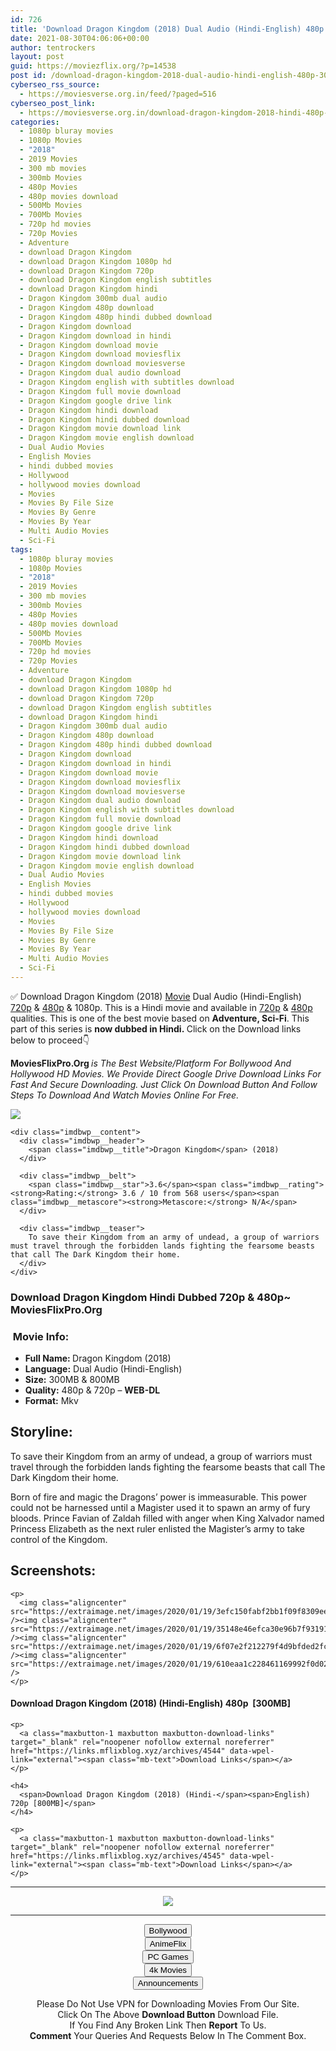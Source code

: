 ```yaml
---
id: 726
title: 'Download Dragon Kingdom (2018) Dual Audio (Hindi-English) 480p [300MB] || 720p [800MB]'
date: 2021-08-30T04:06:06+00:00
author: tentrockers
layout: post
guid: https://moviezflix.org/?p=14538
post id: /download-dragon-kingdom-2018-dual-audio-hindi-english-480p-300mb-720p-800mb/
cyberseo_rss_source:
  - https://moviesverse.org.in/feed/?paged=516
cyberseo_post_link:
  - https://moviesverse.org.in/download-dragon-kingdom-2018-hindi-480p-720p/
categories:
  - 1080p bluray movies
  - 1080p Movies
  - "2018"
  - 2019 Movies
  - 300 mb movies
  - 300mb Movies
  - 480p Movies
  - 480p movies download
  - 500Mb Movies
  - 700Mb Movies
  - 720p hd movies
  - 720p Movies
  - Adventure
  - download Dragon Kingdom
  - download Dragon Kingdom 1080p hd
  - download Dragon Kingdom 720p
  - download Dragon Kingdom english subtitles
  - download Dragon Kingdom hindi
  - Dragon Kingdom 300mb dual audio
  - Dragon Kingdom 480p download
  - Dragon Kingdom 480p hindi dubbed download
  - Dragon Kingdom download
  - Dragon Kingdom download in hindi
  - Dragon Kingdom download movie
  - Dragon Kingdom download moviesflix
  - Dragon Kingdom download moviesverse
  - Dragon Kingdom dual audio download
  - Dragon Kingdom english with subtitles download
  - Dragon Kingdom full movie download
  - Dragon Kingdom google drive link
  - Dragon Kingdom hindi download
  - Dragon Kingdom hindi dubbed download
  - Dragon Kingdom movie download link
  - Dragon Kingdom movie english download
  - Dual Audio Movies
  - English Movies
  - hindi dubbed movies
  - Hollywood
  - hollywood movies download
  - Movies
  - Movies By File Size
  - Movies By Genre
  - Movies By Year
  - Multi Audio Movies
  - Sci-Fi
tags:
  - 1080p bluray movies
  - 1080p Movies
  - "2018"
  - 2019 Movies
  - 300 mb movies
  - 300mb Movies
  - 480p Movies
  - 480p movies download
  - 500Mb Movies
  - 700Mb Movies
  - 720p hd movies
  - 720p Movies
  - Adventure
  - download Dragon Kingdom
  - download Dragon Kingdom 1080p hd
  - download Dragon Kingdom 720p
  - download Dragon Kingdom english subtitles
  - download Dragon Kingdom hindi
  - Dragon Kingdom 300mb dual audio
  - Dragon Kingdom 480p download
  - Dragon Kingdom 480p hindi dubbed download
  - Dragon Kingdom download
  - Dragon Kingdom download in hindi
  - Dragon Kingdom download movie
  - Dragon Kingdom download moviesflix
  - Dragon Kingdom download moviesverse
  - Dragon Kingdom dual audio download
  - Dragon Kingdom english with subtitles download
  - Dragon Kingdom full movie download
  - Dragon Kingdom google drive link
  - Dragon Kingdom hindi download
  - Dragon Kingdom hindi dubbed download
  - Dragon Kingdom movie download link
  - Dragon Kingdom movie english download
  - Dual Audio Movies
  - English Movies
  - hindi dubbed movies
  - Hollywood
  - hollywood movies download
  - Movies
  - Movies By File Size
  - Movies By Genre
  - Movies By Year
  - Multi Audio Movies
  - Sci-Fi
---
```

<div class="thecontent clearfix">
  <p>
    ✅ Download Dragon Kingdom (2018) <a href="https://moviesverse.org.in/category/movies/" data-wpel-link="internal">Movie</a> Dual Audio (Hindi-English) <a href="https://moviesverse.org.in/720p-movies/" data-wpel-link="internal">720p</a>&nbsp;&&nbsp;<a href="https://moviesverse.org.in/480p-movies/" data-wpel-link="internal">480p</a> & 1080p. This is a Hindi movie and available in <a href="https://moviesverse.org.in/720p-movies/" data-wpel-link="internal">720p</a>&nbsp;&&nbsp;<a href="https://moviesverse.org.in/480p-movies/" data-wpel-link="internal">480p</a> qualities. This is one of the best movie based on <strong>Adventure, Sci-Fi</strong>. This part of this series is <strong>now dubbed in <span>Hindi.&nbsp;</span></strong><span>Click on the Download links below to proceed👇</span>
  </p>
  
  <p>
    <strong><span>MoviesFlixPro.Org&nbsp;</span></strong><em>is The Best Website/Platform For Bollywood And Hollywood HD Movies. We Provide Direct Google Drive Download Links For Fast And Secure Downloading. Just Click On Download Button And Follow Steps To&nbsp;Download And Watch Movies Online For Free.</em>
  </p>
  
  <div class="imdbwp imdbwp--movie dark">
    <div class="imdbwp__thumb">
      <a class="imdbwp__link" target="_blank" title="Dragon Kingdom" href="https://www.imdb.com/title/tt6603378/" rel="nofollow external noopener noreferrer" data-wpel-link="external"><img class="imdbwp__img" src="https://m.media-amazon.com/images/M/MV5BZDM0ZGVmOGYtMzMzMi00YzFkLTk5MGItODZhNTQwZDQ4Y2VjXkEyXkFqcGdeQXVyNTE2MTUwNw@@._V1_SX300.jpg" /></a>
    </div>
    
    <div class="imdbwp__content">
      <div class="imdbwp__header">
        <span class="imdbwp__title">Dragon Kingdom</span> (2018)
      </div>
      
      <div class="imdbwp__belt">
        <span class="imdbwp__star">3.6</span><span class="imdbwp__rating"><strong>Rating:</strong> 3.6 / 10 from 568 users</span><span class="imdbwp__metascore"><strong>Metascore:</strong> N/A</span>
      </div>
      
      <div class="imdbwp__teaser">
        To save their Kingdom from an army of undead, a group of warriors must travel through the forbidden lands fighting the fearsome beasts that call The Dark Kingdom their home.
      </div>
    </div>
  </div>
  
  <h3>
    <span>Download Dragon Kingdom Hindi Dubbed 720p & 480p~ MoviesFlixPro.Org</span>
  </h3>
  
  <h3>
    <span>&nbsp;Movie Info:&nbsp;</span>
  </h3>
  
  <ul>
    <li>
      <strong>Full Name: </strong>Dragon Kingdom (2018)
    </li>
    <li>
      <strong>Language:</strong> Dual Audio (Hindi-English)
    </li>
    <li>
      <strong>Size:</strong> 300MB & 800MB
    </li>
    <li>
      <strong>Quality:</strong> 480p & 720p – <span><strong>WEB-DL</strong></span>
    </li>
    <li>
      <strong>Format:</strong>&nbsp;Mkv
    </li>
  </ul>
  
  <h2>
    <span>Storyline:</span>
  </h2>
  
  <p>
    To save their Kingdom from an army of undead, a group of warriors must travel through the forbidden lands fighting the fearsome beasts that call The Dark Kingdom their home.
  </p>
  
  <div>
    Born of fire and magic the Dragons’ power is immeasurable. This power could not be harnessed until a Magister used it to spawn an army of fury bloods. Prince Favian of Zaldah filled with anger when King Xalvador named Princess Elizabeth as the next ruler enlisted the Magister’s army to take control of the Kingdom.
  </div>
  
  <div class="summary_text">
    <h2>
      <span>Screenshots:</span>
    </h2>
    
    <p>
      <img class="aligncenter" src="https://extraimage.net/images/2020/01/19/3efc150fabf2bb1f09f8309ee8783fd6.jpg" /><img class="aligncenter" src="https://extraimage.net/images/2020/01/19/35148e46efca30e96b7f9319171ad9fe.jpg" /><img class="aligncenter" src="https://extraimage.net/images/2020/01/19/6f07e2f212279f4d9bfded2fcc6b07f2.jpg" /><img class="aligncenter" src="https://extraimage.net/images/2020/01/19/610eaa1c228461169992f0d0201e55b5.jpg" />
    </p>
  </div>
  
  <div class="inline canwrap">
    <h4>
      <span>Download Dragon Kingdom (2018) (Hindi-English) </span><span>480p&nbsp; [300MB]</span>
    </h4>
    
    <p>
      <a class="maxbutton-1 maxbutton maxbutton-download-links" target="_blank" rel="noopener nofollow external noreferrer" href="https://links.mflixblog.xyz/archives/4544" data-wpel-link="external"><span class="mb-text">Download Links</span></a>
    </p>
    
    <h4>
      <span>Download Dragon Kingdom (2018) (Hindi-</span><span>English) 720p [800MB]</span>
    </h4>
    
    <p>
      <a class="maxbutton-1 maxbutton maxbutton-download-links" target="_blank" rel="noopener nofollow external noreferrer" href="https://links.mflixblog.xyz/archives/4545" data-wpel-link="external"><span class="mb-text">Download Links</span></a>
    </p>
  </div>
</div>

<center>
  </p> 
  
  <hr />
  
  <p>
    <a href="http://gdrivepro.xyz/join.php" data-wpel-link="external" target="_blank" rel="nofollow external noopener noreferrer"><img src="https://i.imgur.com/FhMdWdW.png" /></a>
  </p>
  
  <hr />
  
  <p>
    <a href="https://dogemovies.xyz" target="_blank" data-wpel-link="external" rel="nofollow external noopener noreferrer"><button class="button button5">Bollywood</button></a><br /> <a href="https://animeflix.in" target="_blank" data-wpel-link="external" rel="nofollow external noopener noreferrer"><button class="button button5">AnimeFlix</button></a><br /> <a href="https://gamesflix.net/" target="_blank" data-wpel-link="external" rel="nofollow external noopener noreferrer"><button class="button button5">PC Games</button></a><br /> <a href="https://uhdmovies.in" target="_blank" data-wpel-link="external" rel="nofollow external noopener noreferrer"><button class="button button5">4k Movies</button></a><br /> <a href="https://moviesverse.org.in/announcements/" target="_blank" data-wpel-link="internal" rel="noopener"><button class="button button5">Announcements</button></a>
  </p>
  
  <div class="alert alert-danger">
    Please Do Not Use VPN for Downloading Movies From Our Site.
  </div>
  
  <div class="alert alert-success">
    Click On The Above <strong>Download Button</strong> Download File.
  </div>
  
  <div class="alert alert-warning">
    If You Find Any Broken Link Then <strong>Report</strong> To Us.
  </div>
  
  <div class="alert alert-info">
    <strong>Comment</strong> Your Queries And Requests Below In The Comment Box.
  </div>
  
  <p>
    </center>
  </p>